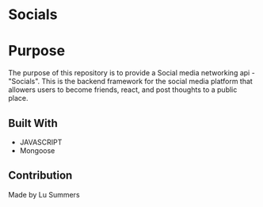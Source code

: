 # Socials

# Purpose

The purpose of this repository is to provide a Social media networking api -"Socials". This is the backend framework 
for the social media platform that allowers users to become friends, react, and post thoughts to a public place.

## Built With

* JAVASCRIPT
* Mongoose




## Contribution
Made by Lu Summers
